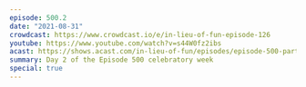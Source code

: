 ```yaml
---
episode: 500.2
date: "2021-08-31"
crowdcast: https://www.crowdcast.io/e/in-lieu-of-fun-episode-126
youtube: https://www.youtube.com/watch?v=s44W0fz2ibs
acast: https://shows.acast.com/in-lieu-of-fun/episodes/episode-500-part-ii-preet-bharara
summary: Day 2 of the Episode 500 celebratory week
special: true
---
```


